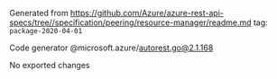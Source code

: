 Generated from https://github.com/Azure/azure-rest-api-specs/tree//specification/peering/resource-manager/readme.md tag: `package-2020-04-01`

Code generator @microsoft.azure/autorest.go@2.1.168

No exported changes